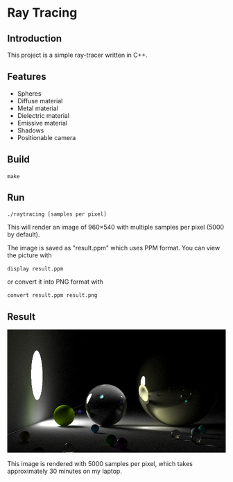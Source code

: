 # Ray Tracing
## Introduction
This project is a simple ray-tracer written in C++.
## Features
- Spheres
- Diffuse material
- Metal material
- Dielectric material
- Emissive material
- Shadows
- Positionable camera 
## Build
```
make
```
## Run
```
./raytracing [samples per pixel]
```
This will render an image of 960×540 with multiple samples per pixel (5000 by default).

The image is saved as "result.ppm" which uses PPM format. You can view the picture with
```
display result.ppm
```
or convert it into PNG format with
```
convert result.ppm result.png
```
## Result
![Result](result.png)

This image is rendered with 5000 samples per pixel, which takes approximately 30 minutes on my laptop.